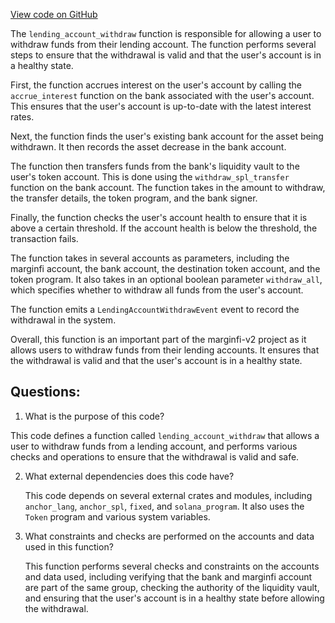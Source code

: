 [View code on GitHub](https://github.com/mrgnlabs/marginfi-v2/src/instructions/marginfi_account/withdraw.rs)

The `lending_account_withdraw` function is responsible for allowing a user to withdraw funds from their lending account. The function performs several steps to ensure that the withdrawal is valid and that the user's account is in a healthy state.

First, the function accrues interest on the user's account by calling the `accrue_interest` function on the bank associated with the user's account. This ensures that the user's account is up-to-date with the latest interest rates.

Next, the function finds the user's existing bank account for the asset being withdrawn. It then records the asset decrease in the bank account.

The function then transfers funds from the bank's liquidity vault to the user's token account. This is done using the `withdraw_spl_transfer` function on the bank account. The function takes in the amount to withdraw, the transfer details, the token program, and the bank signer.

Finally, the function checks the user's account health to ensure that it is above a certain threshold. If the account health is below the threshold, the transaction fails.

The function takes in several accounts as parameters, including the marginfi account, the bank account, the destination token account, and the token program. It also takes in an optional boolean parameter `withdraw_all`, which specifies whether to withdraw all funds from the user's account.

The function emits a `LendingAccountWithdrawEvent` event to record the withdrawal in the system.

Overall, this function is an important part of the marginfi-v2 project as it allows users to withdraw funds from their lending accounts. It ensures that the withdrawal is valid and that the user's account is in a healthy state.
## Questions: 
 1. What is the purpose of this code?
   
   This code defines a function called `lending_account_withdraw` that allows a user to withdraw funds from a lending account, and performs various checks and operations to ensure that the withdrawal is valid and safe.

2. What external dependencies does this code have?
   
   This code depends on several external crates and modules, including `anchor_lang`, `anchor_spl`, `fixed`, and `solana_program`. It also uses the `Token` program and various system variables.

3. What constraints and checks are performed on the accounts and data used in this function?
   
   This function performs several checks and constraints on the accounts and data used, including verifying that the bank and marginfi account are part of the same group, checking the authority of the liquidity vault, and ensuring that the user's account is in a healthy state before allowing the withdrawal.